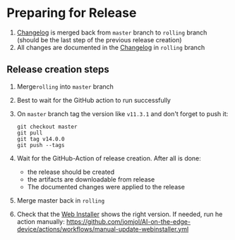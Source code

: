# Preparing for Release

1. [Changelog](https://github.com/jomjol/AI-on-the-edge-device/blob/rolling/Changelog.md) is merged back from `master` branch to `rolling` branch (should be the last step of the previous release creation)
1. All changes are documented in the [Changelog](https://github.com/jomjol/AI-on-the-edge-device/blob/rolling/Changelog.md) in `rolling` branch


## Release creation steps
1. Merge`rolling` into `master` branch
2. Best to wait for the GitHub action to run successfully 
3. On `master` branch tag the version like `v11.3.1` and don't forget to push it:

     ```
     git checkout master
     git pull
     git tag v14.0.0
     git push --tags
     ```
     
5. Wait for the GitHub-Action of release creation. After all is done:
    * the release should be created
    * the artifacts are downloadable from release 
    * The documented changes were applied to the release
6. Merge master back in `rolling`
7. Check that the [Web Installer](https://jomjol.github.io/AI-on-the-edge-device) shows the right version. If needed, run he action manually: https://github.com/jomjol/AI-on-the-edge-device/actions/workflows/manual-update-webinstaller.yml
